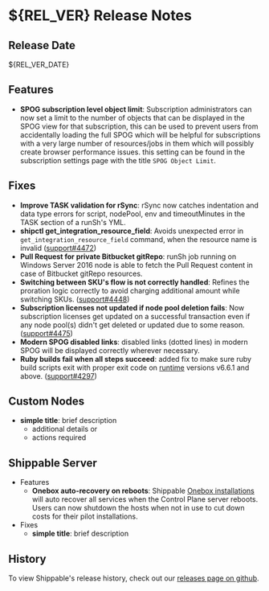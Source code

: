 # ${REL_VER} Release Notes

## Release Date
${REL_VER_DATE}

## Features
  - **SPOG subscription level object limit**: Subscription administrators can now set a limit to the number of objects that can be displayed in the SPOG view for that subscription, this can be used to prevent users from accidentally loading the full SPOG which will be helpful for subscriptions with a very large number of resources/jobs in them which will possibly create browser performance issues.
  this setting can be found in the subscription settings page with the title `SPOG Object Limit`.

## Fixes
  - **Improve TASK validation for rSync**: rSync now catches indentation and data type errors for script, nodePool, env and timeoutMinutes in the TASK section of a runSh's YML.
  - **shipctl get_integration_resource_field**: Avoids unexpected error in `get_integration_resource_field` command, when the resource name is invalid ([support#4472](https://github.com/Shippable/support/issues/4472))
  - **Pull Request for private Bitbucket gitRepo**: runSh job running on Windows Server 2016 node is able to fetch the Pull Request content in case of Bitbucket gitRepo resources.
  - **Switching between SKU's flow is not correctly handled**: Refines the proration logic correctly to avoid charging additional amount while switching SKUs. ([support#4448](https://github.com/Shippable/support/issues/4448))
  - **Subscription licenses not updated if node pool deletion fails**: Now subscription licenses get updated on a successful transaction even if any node pool(s) didn't get deleted or updated due to some reason. ([support#4475](https://github.com/Shippable/support/issues/4475))
  - **Modern SPOG disabled links**: disabled links (dotted lines) in modern SPOG will be displayed correctly wherever necessary.
  - **Ruby builds fail when all steps succeed**: added fix to make sure ruby build scripts exit with proper exit code on [runtime](http://docs.shippable.com/platform/runtime/machine-image/ami-overview/) versions v6.6.1 and above. ([support#4297](https://github.com/Shippable/support/issues/4297))

## Custom Nodes
  - **simple title**: brief description
      - additional details or
      - actions required

## Shippable Server

  - Features
      - **Onebox auto-recovery on reboots**: Shippable [Onebox installations](http://docs.shippable.com/platform/server/install-onebox/) will auto recover all services when the Control
        Plane server reboots. Users can now shutdown the hosts when not in use to cut down costs for their pilot installations.
  - Fixes
      - **simple title**: brief description

## History

To view Shippable's release history, check out our [releases page on github](https://github.com/Shippable/admiral/releases).
